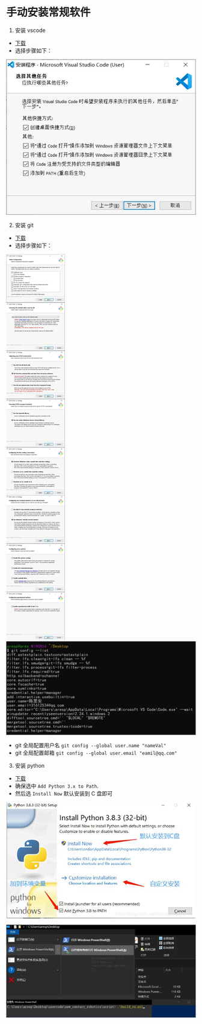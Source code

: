 # 手动安装常规软件
1. 安装 vscode

- [下载](https://qzrobot.top/index.php/s/KBZt4TjzGGBbkeH/download)
- 选择步骤如下：

![avatar](../pic/2.vscode.jpg)

2. 安装 git

- [下载](https://qzrobot.top/index.php/s/aHPm5H9622DyLRg/download)
- 选择步骤如下：

![avatar](../pic/3.git-1.jpg)
![avatar](../pic/3.git-2.jpg)

- git 全局配置用户名 `git config --global user.name "nameVal"`
- git 全局配置邮箱 `git config --global user.email "eamil@qq.com"`

3. 安装 python

- [下载](https://qzrobot.top/index.php/s/iGrYQCqotTWZn6e/download)
- 确保选中 `Add Python 3.x to Path`.
- 然后选 `Install Now` 默认安装到 C 盘即可

![avatar](../pic/4.python.jpg)

![avatar](../pic/7.环境变量-1.jpg)